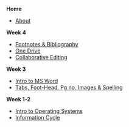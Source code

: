 **Home**
- [About](/)

**Week 4**
- [Footnotes & Bibliography](wk4/footnotes-bibliography.md)
- [One Drive](wk3/one-drive.md)
- [Collaborative Editing](wk3/collaborative-editing.md)

**Week 3**
- [Intro to MS Word](wk2/intro-word.md)
- [Tabs, Foot-Head, Pg no, Images & Spelling](wk3/tab-foot-head-pg-images-review.md)

**Week 1-2**
- [Intro to Operating Systems](wk2/operating_systems.md)
- [Information Cycle](wk1/information_cycle.md)
